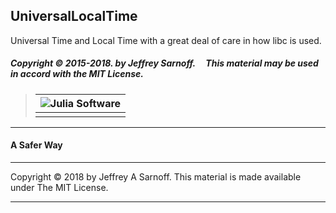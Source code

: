 ## UniversalLocalTime 

Universal Time and Local Time with a great deal of care in how libc is used.


##### Copyright &copy; 2015-2018. by Jeffrey Sarnoff.  &nbsp; &nbsp; This material may be used in accord with the MIT License.

>
> | ![Julia Software](https://cdn.rawgit.com/JeffreySarnoff/Multiflora/a792bcdb/images/Julia/logotype/julia.svg)|
> |:------------------------------------------:|
> |                                            |



-----

#### A Safer Way 


****
Copyright &copy; 2018 by Jeffrey A Sarnoff. 
This material is made available under The MIT License.
****

